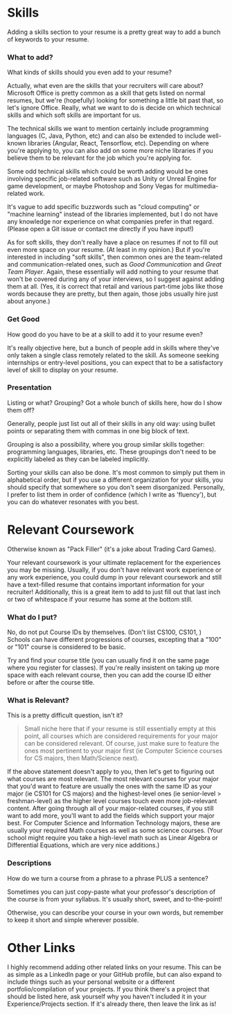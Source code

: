# Skills
Adding a skills section to your resume is a pretty great way to add a bunch of keywords to your resume.

### What to add?
What kinds of skills should you even add to your resume?

Actually, what even are the skills that your recruiters will care about?
Microsoft Office is pretty common as a skill that gets listed on normal resumes, but we're (hopefully) looking for something a little bit past that, so let's ignore Office.
Really, what we want to do is decide on which technical skills and which soft skills are important for us.

The technical skills we want to mention certainly include programming languages (C, Java, Python, etc) and can also be extended to include well-known libraries (Angular, React, Tensorflow, etc).
Depending on where you're applying to, you can also add on some more niche libraries if you believe them to be relevant for the job which you're applying for.

Some odd technical skills which could be worth adding would be ones involving specific job-related software such as Unity or Unreal Engine for game development, or maybe Photoshop and Sony Vegas for multimedia-related work.

It's vague to add specific buzzwords such as "cloud computing" or "machine learning" instead of the libraries implemented, but I do not have any knowledge nor experience on what companies prefer in that regard. (Please open a Git issue or contact me directly if you have input!)

As for soft skills, they don't really have a place on resumes if not to fill out even more space on your resume. (At least in my opinion.)
But if you're interested in including "soft skills", then common ones are the team-related and communication-related ones, such as *Good Communication* and *Great Team Player*.
Again, these essentially will add nothing to your resume that won't be covered during any of your interviews, so I suggest against adding them at all.
(Yes, it is correct that retail and various part-time jobs like those words because they are pretty, but then again, those jobs usually hire just about anyone.)

### Get Good
How good do you have to be at a skill to add it to your resume even?

It's really objective here, but a bunch of people add in skills where they've only taken a single class remotely related to the skill.
As someone seeking internships or entry-level positions, you can expect that to be a satisfactory level of skill to display on your resume.

### Presentation
Listing or what? Grouping? Got a whole bunch of skills here, how do I show them off?

Generally, people just list out all of their skills in any old way: using bullet points or separating them with commas in one big block of text.

Grouping is also a possibility, where you group similar skills together: programming languages, libraries, etc. These groupings don't need to be explicitly labeled as they can be labeled implicitly.

Sorting your skills can also be done.
It's most common to simply put them in alphabetical order, but if you use a different organization for your skills, you should specify that somewhere so you don't seem disorganized.
Personally, I prefer to list them in order of confidence (which I write as 'fluency'), but you can do whatever resonates with you best.

# Relevant Coursework
Otherwise known as "Pack Filler" (it's a joke about Trading Card Games).

Your relevant coursework is your ultimate replacement for the experiences you may be missing.
Usually, if you don't have relevant work experience or any work experience, you could dump in your relevant coursework and still have a text-filled resume that contains important information for your recruiter!
Additionally, this is a great item to add to just fill out that last inch or two of whitespace if your resume has some at the bottom still.

### What do I put?
No, do not put Course IDs by themselves. (Don't list CS100, CS101, )
Schools can have different progressions of courses, excepting that a "100" or "101" course is considered to be basic.

Try and find your course title (you can usually find it on the same page where you register for classes).
If you're really insistent on taking up more space with each relevant course, then you can add the course ID either before or after the course title.

### What is Relevant?
This is a pretty difficult question, isn't it?

> Small niche here that if your resume is still essentially empty at this point, all courses which are considered requirements for your major can be considered relevant.
Of course, just make sure to feature the ones most pertinent to your major first (ie Computer Science courses for CS majors, then Math/Science next).

If the above statement doesn't apply to you, then let's get to figuring out what courses are most relevant.
The most relevant courses for your major that you'd want to feature are usually the ones with the same ID as your major (ie CS101 for CS majors) and the highest-level ones (ie senior-level > freshman-level) as the higher level courses touch even more job-relevant content.
After going through all of your major-related courses, if you still want to add more, you'll want to add the fields which support your major best. For Computer Science and Information Technology majors, these are usually your required Math courses as well as some science courses. (Your school might require you take a high-level math such as Linear Algebra or Differential Equations, which are very nice additions.)

### Descriptions
How do we turn a course from a phrase to a phrase PLUS a sentence?

Sometimes you can just copy-paste what your professor's description of the course is from your syllabus. It's usually short, sweet, and to-the-point!

Otherwise, you can describe your course in your own words, but remember to keep it short and simple wherever possible.

# Other Links
I highly recommend adding other related links on your resume.
This can be as simple as a LinkedIn page or your GitHub profile, but can also expand to include things such as your personal website or a different portfolio/compilation of your projects.
If you think there's a project that should be listed here, ask yourself why you haven't included it in your Experience/Projects section. If it's already there, then leave the link as is!